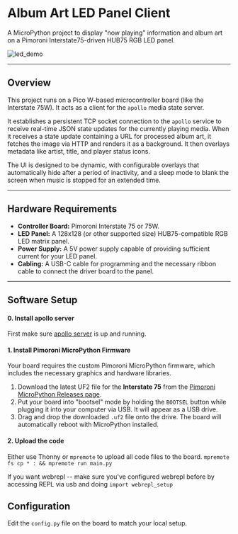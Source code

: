# Album Art LED Panel Client

A MicroPython project to display "now playing" information and album art on a Pimoroni Interstate75-driven HUB75 RGB LED panel.

![led_demo](https://github.com/user-attachments/assets/0d54fbac-706c-4b87-9984-9b9469b59ab1)

---
## Overview

This project runs on a Pico W-based microcontroller board (like the Interstate 75W). It acts as a client for the `apollo` media state server.

It establishes a persistent TCP socket connection to the `apollo` service to receive real-time JSON state updates for the currently playing media. When it receives a state update containing a URL for processed album art, it fetches the image via HTTP and renders it as a background. It then overlays metadata like artist, title, and player status icons.

The UI is designed to be dynamic, with configurable overlays that automatically hide after a period of inactivity, and a sleep mode to blank the screen when music is stopped for an extended time.

---
## Hardware Requirements

* **Controller Board:** Pimoroni Interstate 75 or 75W.
* **LED Panel:** A 128x128 (or other supported size) HUB75-compatible RGB LED matrix panel.
* **Power Supply:** A 5V power supply capable of providing sufficient current for your LED panel.
* **Cabling:** A USB-C cable for programming and the necessary ribbon cable to connect the driver board to the panel.

---
## Software Setup


#### 0. Install apollo server

First make sure [apollo server](https://github.com/vafu/apollo-server) is up and running.

#### 1. Install Pimoroni MicroPython Firmware

Your board requires the custom Pimoroni MicroPython firmware, which includes the necessary graphics and hardware libraries.

1.  Download the latest UF2 file for the **Interstate 75** from the [Pimoroni MicroPython Releases page](https://github.com/pimoroni/pimoroni-pico/releases).
2.  Put your board into "bootsel" mode by holding the `BOOTSEL` button while plugging it into your computer via USB. It will appear as a USB drive.
3.  Drag and drop the downloaded `.uf2` file onto the drive. The board will automatically reboot with MicroPython installed.

#### 2. Upload the code

Either use Thonny or `mpremote` to upload all code files to the board. 
`mpremote fs cp * : && mpremote run main.py`

If you want webrepl -- make sure you've configured webrepl before by accessing REPL via usb and doing `import webrepl_setup`

## Configuration

Edit the `config.py` file on the board to match your local setup.
